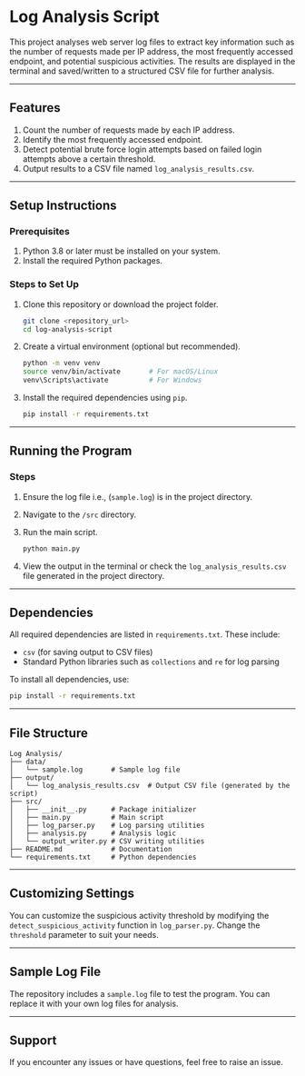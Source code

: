 # Log Analysis Script

This project analyses web server log files to extract key information such as the number of requests made per IP address, the most frequently accessed endpoint, and potential suspicious activities. The results are displayed in the terminal and saved/written to a structured CSV file for further analysis.

---

## **Features**
1. Count the number of requests made by each IP address.
2. Identify the most frequently accessed endpoint.
3. Detect potential brute force login attempts based on failed login attempts above a certain threshold.
4. Output results to a CSV file named `log_analysis_results.csv`.

---

## **Setup Instructions**

### Prerequisites
1. Python 3.8 or later must be installed on your system.
2. Install the required Python packages.

### Steps to Set Up
1. Clone this repository or download the project folder.
   ```bash
   git clone <repository_url>
   cd log-analysis-script
   ```

2. Create a virtual environment (optional but recommended).
   ```bash
   python -m venv venv
   source venv/bin/activate       # For macOS/Linux
   venv\Scripts\activate          # For Windows
   ```

3. Install the required dependencies using `pip`.
   ```bash
   pip install -r requirements.txt
   ```

---

## **Running the Program**

### Steps
1. Ensure the log file i.e., (`sample.log`) is in the project directory.
2. Navigate to the `/src` directory.
3. Run the main script.
   ```bash
   python main.py
   ```

4. View the output in the terminal or check the `log_analysis_results.csv` file generated in the project directory.

---

## **Dependencies**

All required dependencies are listed in `requirements.txt`. These include:
- `csv` (for saving output to CSV files)
- Standard Python libraries such as `collections` and `re` for log parsing

To install all dependencies, use:
```bash
pip install -r requirements.txt
```

---

## **File Structure**
```
Log Analysis/
├── data/
│   └── sample.log       # Sample log file
├── output/
│   └── log_analysis_results.csv  # Output CSV file (generated by the script)
├── src/
│   ├── __init__.py      # Package initializer
│   ├── main.py          # Main script
│   ├── log_parser.py    # Log parsing utilities
│   ├── analysis.py      # Analysis logic
│   └── output_writer.py # CSV writing utilities
├── README.md            # Documentation
└── requirements.txt     # Python dependencies

```

---

## **Customizing Settings**

You can customize the suspicious activity threshold by modifying the `detect_suspicious_activity` function in `log_parser.py`. Change the `threshold` parameter to suit your needs.

---

## **Sample Log File**

The repository includes a `sample.log` file to test the program. You can replace it with your own log files for analysis.

---

## **Support**

If you encounter any issues or have questions, feel free to raise an issue.